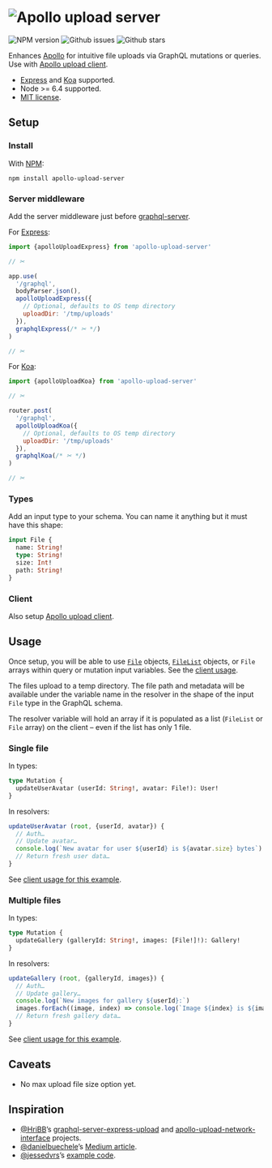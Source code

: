 # ![Apollo upload server](https://cdn.rawgit.com/jaydenseric/apollo-upload-server/v2.0.1/apollo-upload-logo.svg)

![NPM version](https://img.shields.io/npm/v/apollo-upload-server.svg?style=flat-square) ![Github issues](https://img.shields.io/github/issues/jaydenseric/apollo-upload-server.svg?style=flat-square) ![Github stars](https://img.shields.io/github/stars/jaydenseric/apollo-upload-server.svg?style=flat-square)

Enhances [Apollo](http://apollodata.com) for intuitive file uploads via GraphQL mutations or queries. Use with [Apollo upload client](https://github.com/jaydenseric/apollo-upload-client).

- [Express](http://expressjs.com) and [Koa](http://koajs.com) supported.
- Node >= 6.4 supported.
- [MIT license](https://en.wikipedia.org/wiki/MIT_License).

## Setup

### Install

With [NPM](https://www.npmjs.com):

```
npm install apollo-upload-server
```

### Server middleware

Add the server middleware just before [graphql-server](https://github.com/apollographql/graphql-server).

For [Express](http://expressjs.com):

```js
import {apolloUploadExpress} from 'apollo-upload-server'

// ✂

app.use(
  '/graphql',
  bodyParser.json(),
  apolloUploadExpress({
    // Optional, defaults to OS temp directory
    uploadDir: '/tmp/uploads'
  }),
  graphqlExpress(/* ✂ */)
)

// ✂
```

For [Koa](http://koajs.com):

```js
import {apolloUploadKoa} from 'apollo-upload-server'

// ✂

router.post(
  '/graphql',
  apolloUploadKoa({
    // Optional, defaults to OS temp directory
    uploadDir: '/tmp/uploads'
  }),
  graphqlKoa(/* ✂ */)
)

// ✂
```

### Types

Add an input type to your schema. You can name it anything but it must have this shape:

```graphql
input File {
  name: String!
  type: String!
  size: Int!
  path: String!
}
```

### Client

Also setup [Apollo upload client](https://github.com/jaydenseric/apollo-upload-client).

## Usage

Once setup, you will be able to use [`File`](https://developer.mozilla.org/en/docs/Web/API/File) objects, [`FileList`](https://developer.mozilla.org/en/docs/Web/API/FileList) objects, or `File` arrays within query or mutation input variables. See the [client usage](https://github.com/jaydenseric/apollo-upload-client#usage).

The files upload to a temp directory. The file path and metadata will be available under the variable name in the resolver in the shape of the input `File` type in the GraphQL schema.

The resolver variable will hold an array if it is populated as a list (`FileList` or `File` array) on the client – even if the list has only 1 file.

### Single file

In types:

```graphql
type Mutation {
  updateUserAvatar (userId: String!, avatar: File!): User!
}
```

In resolvers:

```js
updateUserAvatar (root, {userId, avatar}) {
  // Auth…
  // Update avatar…
  console.log(`New avatar for user ${userId} is ${avatar.size} bytes`)
  // Return fresh user data…
}
```

See [client usage for this example](https://github.com/jaydenseric/apollo-upload-client#single-file).

### Multiple files

In types:

```graphql
type Mutation {
  updateGallery (galleryId: String!, images: [File!]!): Gallery!
}
```

In resolvers:

```js
updateGallery (root, {galleryId, images}) {
  // Auth…
  // Update gallery…
  console.log(`New images for gallery ${userId}:`)
  images.forEach((image, index) => console.log(`Image ${index} is ${image.size} bytes`))
  // Return fresh gallery data…
}
```

See [client usage for this example](https://github.com/jaydenseric/apollo-upload-client#multiple-files).

## Caveats

- No max upload file size option yet.

## Inspiration

- [@HriBB](https://github.com/HriBB)’s [graphql-server-express-upload](https://github.com/HriBB/graphql-server-express-upload) and [apollo-upload-network-interface](https://github.com/HriBB/apollo-upload-network-interface) projects.
- [@danielbuechele](https://github.com/danielbuechele)’s [Medium article](https://medium.com/@danielbuechele/file-uploads-with-graphql-and-apollo-5502bbf3941e).
- [@jessedvrs](https://github.com/jessedvrs)’s [example code](https://github.com/HriBB/apollo-upload-network-interface/issues/5#issuecomment-280018715).
